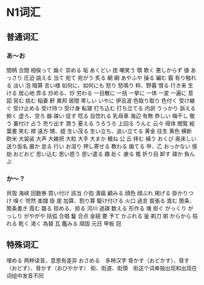 # N1词汇

## 普通词汇

### あ～お

間柄
合間
相俟って
煽ぐ
崇める
垢
あくどい
痣
嘲笑う
顎
欺く
悪しからず
値
あっさり
圧迫
誂える
当て
宛て
宛がう
炙る
網
綱
あやふや
操る
編む
霰
有り触れる
淡い
泡
暗算
言い様
如何に、如何にも
怒り
怒鳴り
粋、野暮
憤る
行き来
生ける
居心地
弄る
炒める、炒
労わる
一目散に
一括
一挙に
一体
一変
一遍に
意図
営む
挑む
稲妻
鼾
異邦
居間
卑しい
いやに
伊呂波
色取り取り
色付く
受け継ぐ
受け止める
受け持つ
受け身
転寝
打ち込む
打ち立てる
内訳
うっかり
訴える
俯く
虚ろ、空ろ
器
疎い
促す
唸る
自惚れる
乳母車
海辺
有無
恭しい
梅干し
敬う
裏付け
占う
売り出す
潤う
憂える
うろうろ
上回る
うんと
云々
得体
閲覧
絵葉書
笑む
襟
遠方
甥、姪
生い茂る
生い立ち、追い立てる
黄金
往生
黄色
横断
欧米
大袈裟
大声
大雑把
大粒
大手
大まか
概ね
公
丘
拝む
補う
おくび
奥床しい
送り仮名
厳か
怠る
行い
お湿り
押し寄せる
教わる
煽てる
甲、乙
おっかない
億劫
おどおど
思い込む
思い惑う
思い遣る
趣
赴く
慮る
檻
折り目
卸す
疎か
負んぶ

### か～？

貝殻
海峡
回数券
買い付け
該当
介抱
潰瘍
顧みる
顔色
顔ぶれ
掲げる
掛かりつけ
嗅ぐ
愕然
楽譜
掛
崖
加算、割り算
駆け付ける
火口
過言
嵩張る
嵩む
箇条、箇条書き
霞む
齧る
掠める、掠る
河川
過疎
数える
形作る
塊
担ぐ
がっくり
がっしり
がやがや
括弧
合唱
鬘
合点
金槌
要
予て
かぶれる
釜
剃刀
粥
からから
枯れる
乾く
渇く
為替
瓦
鑑みる
頑固
元日
甲板
冠

## 特殊词汇

埋める 两种读音，意思有差异
おさめる　多种汉字
脅かす（おどかす）、脅す（おどす）、脅かす（おびやかす）
街、街道、街頭　街这个词单独出现和出现在词组中发音不同